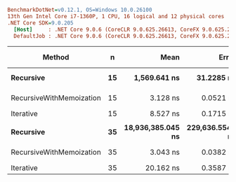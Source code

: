``` ini

BenchmarkDotNet=v0.12.1, OS=Windows 10.0.26100
13th Gen Intel Core i7-1360P, 1 CPU, 16 logical and 12 physical cores
.NET Core SDK=9.0.205
  [Host]     : .NET Core 9.0.6 (CoreCLR 9.0.625.26613, CoreFX 9.0.625.26613), X64 RyuJIT
  DefaultJob : .NET Core 9.0.6 (CoreCLR 9.0.625.26613, CoreFX 9.0.625.26613), X64 RyuJIT


```
|                   Method |  n |              Mean |           Error |          StdDev | Ratio | Code Size | Gen 0 | Gen 1 | Gen 2 | Allocated |
|------------------------- |--- |------------------:|----------------:|----------------:|------:|----------:|------:|------:|------:|----------:|
|                **Recursive** | **15** |      **1,569.641 ns** |      **31.2285 ns** |      **37.1753 ns** | **1.000** |     **165 B** |     **-** |     **-** |     **-** |         **-** |
| RecursiveWithMemoization | 15 |          3.128 ns |       0.0521 ns |       0.0488 ns | 0.002 |     495 B |     - |     - |     - |         - |
|                Iterative | 15 |          8.527 ns |       0.1715 ns |       0.1684 ns | 0.005 |      60 B |     - |     - |     - |         - |
|                          |    |                   |                 |                 |       |           |       |       |       |           |
|                **Recursive** | **35** | **18,936,385.045 ns** | **229,636.5549 ns** | **203,566.8246 ns** | **1.000** |     **165 B** |     **-** |     **-** |     **-** |       **2 B** |
| RecursiveWithMemoization | 35 |          3.043 ns |       0.0382 ns |       0.0357 ns | 0.000 |     495 B |     - |     - |     - |         - |
|                Iterative | 35 |         20.162 ns |       0.3587 ns |       0.4271 ns | 0.000 |      60 B |     - |     - |     - |         - |
